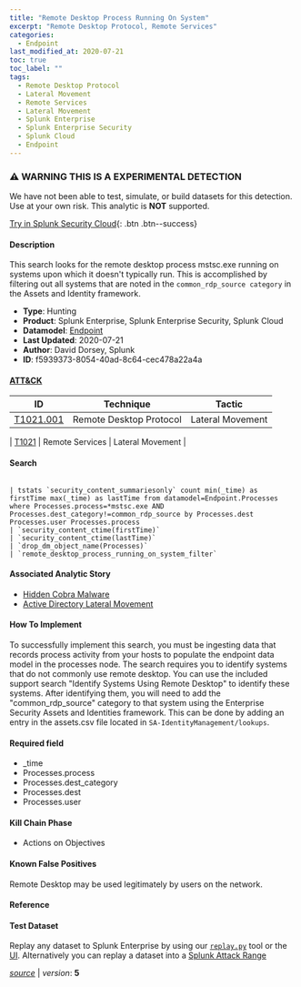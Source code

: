 ```yaml
---
title: "Remote Desktop Process Running On System"
excerpt: "Remote Desktop Protocol, Remote Services"
categories:
  - Endpoint
last_modified_at: 2020-07-21
toc: true
toc_label: ""
tags:
  - Remote Desktop Protocol
  - Lateral Movement
  - Remote Services
  - Lateral Movement
  - Splunk Enterprise
  - Splunk Enterprise Security
  - Splunk Cloud
  - Endpoint
---
```


### ⚠️ WARNING THIS IS A EXPERIMENTAL DETECTION
We have not been able to test, simulate, or build datasets for this detection. Use at your own risk. This analytic is **NOT** supported.


[Try in Splunk Security Cloud](https://www.splunk.com/en_us/cyber-security.html){: .btn .btn--success}

#### Description

This search looks for the remote desktop process mstsc.exe running on systems upon which it doesn&#39;t typically run. This is accomplished by filtering out all systems that are noted in the `common_rdp_source category` in the Assets and Identity framework.

- **Type**: Hunting
- **Product**: Splunk Enterprise, Splunk Enterprise Security, Splunk Cloud
- **Datamodel**: [Endpoint](https://docs.splunk.com/Documentation/CIM/latest/User/Endpoint)
- **Last Updated**: 2020-07-21
- **Author**: David Dorsey, Splunk
- **ID**: f5939373-8054-40ad-8c64-cec478a22a4a


#### [ATT&CK](https://attack.mitre.org/)

| ID          | Technique   | Tactic         |
| ----------- | ----------- |--------------- |
| [T1021.001](https://attack.mitre.org/techniques/T1021/001/) | Remote Desktop Protocol | Lateral Movement |

| [T1021](https://attack.mitre.org/techniques/T1021/) | Remote Services | Lateral Movement |

#### Search

```

| tstats `security_content_summariesonly` count min(_time) as firstTime max(_time) as lastTime from datamodel=Endpoint.Processes where Processes.process=*mstsc.exe AND Processes.dest_category!=common_rdp_source by Processes.dest Processes.user Processes.process 
| `security_content_ctime(firstTime)`
| `security_content_ctime(lastTime)` 
| `drop_dm_object_name(Processes)` 
| `remote_desktop_process_running_on_system_filter` 
```

#### Associated Analytic Story
* [Hidden Cobra Malware](/stories/hidden_cobra_malware)
* [Active Directory Lateral Movement](/stories/active_directory_lateral_movement)


#### How To Implement
To successfully implement this search, you must be ingesting data that records process activity from your hosts to populate the endpoint data model in the processes node. The search requires you to identify systems that do not commonly use remote desktop. You can use the included support search &#34;Identify Systems Using Remote Desktop&#34; to identify these systems. After identifying them, you will need to add the &#34;common_rdp_source&#34; category to that system using the Enterprise Security Assets and Identities framework. This can be done by adding an entry in the assets.csv file located in `SA-IdentityManagement/lookups`.

#### Required field
* _time
* Processes.process
* Processes.dest_category
* Processes.dest
* Processes.user


#### Kill Chain Phase
* Actions on Objectives


#### Known False Positives
Remote Desktop may be used legitimately by users on the network.





#### Reference


#### Test Dataset
Replay any dataset to Splunk Enterprise by using our [`replay.py`](https://github.com/splunk/attack_data#using-replaypy) tool or the [UI](https://github.com/splunk/attack_data#using-ui).
Alternatively you can replay a dataset into a [Splunk Attack Range](https://github.com/splunk/attack_range#replay-dumps-into-attack-range-splunk-server)




[*source*](https://github.com/splunk/security_content/tree/develop/detections/experimental/endpoint/remote_desktop_process_running_on_system.yml) \| *version*: **5**